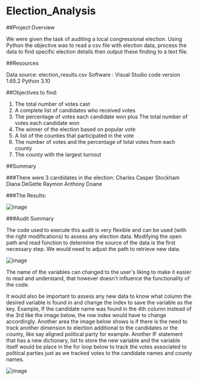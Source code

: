 # Election_Analysis

##Project Overview

We were given the task of auditing a local congressional election. Using Python the objective was to read a csv file with election data, process the data to find specific election details then output these finding to a text file.

##Resources

Data source: election_results.csv
Software   : Visual Studio code version 1.65.2
             Python 3.10
             
             
##Objectives to find:
1. The total number of votes cast
2. A complete list of candidates who received votes
3. The percentage of votes each candidate won plus The total number of votes each candidate won
5. The winner of the election based on popular vote
6. A list of the counties that participated in the vote
7. The number of votes and the percentage of total votes from each county 
8. The county with the largest turnout
             
##Summary

###There were 3 candidates in the election:
Charles Casper Stockham
Diana DeGette
Raymon Anthony Doane

###The Results:


![image](https://user-images.githubusercontent.com/99847046/159738864-da7482f3-0a1e-4f87-9f27-e62ccebb640f.png)

###Audit Summary

The code used to execute this audit is very flexible and can be used (with the right modifications) to assess any election data.
Modifying the open path and read function to determine the source of the data is the first necessary step.
We would need to adjust the path to retrieve new data.

![image](https://user-images.githubusercontent.com/99847046/159739135-c860c006-f025-482f-832d-063b18b2c069.png)

The name of the variables can changed to the user's liking to make it easier to read and understand, that however doesn't influence the functionality of the code.

It would also be important to assess any new data to know what column the desired variable is found in and change the index to save the variable as the key.  Example, If the candidate name was found in the 4th column instead of the 3rd like the image below, the row index would have to change accordingly.
Another area the image below shows is if there is the need to track another dimension to election additional to the candidates or the county, like say aligned political party for example.  Another IF statement that has a new dictionary, list to store the new variable and the variable itself would be place in the for loop below to track the votes associated to political parties just as we tracked votes to the candidate names and county names.

![image](https://user-images.githubusercontent.com/99847046/159739257-cc262432-f6e2-4474-b246-94ec4c7d1c27.png)
